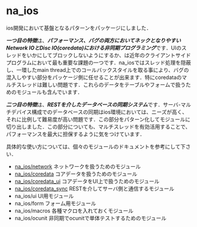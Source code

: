 # na_ios

ios開発において基盤となるパターンをパッケージにしました．

***一つ目の特徴***は、***パフォーマンス、バグの両方においてネックとなりやすいNetwork IOとDisc IO(coredata)における非同期プログラミング***です．UIのスレッドをいかにしてブロックしないようにするか、は近年のクライアントサイドプログラムにおいて最も重要な課題の一つです．na_iosではスレッド処理を隠蔽し、一環したmain thread上でのコールバックスタイルを取る事により、バグの混入しやすい部分をパッケージ側に任せることが出来ます．特にcoredataのマルチスレッドは難しい問題です．これらのデータをテーブルやフォームで扱うためのモジュールも含んでいます．

***二つ目の特徴***は、***RESTを介したデータベースの同期システム***です．サーバ-マルチデバイス構成でのデータベースの同期はios環境においては、ニーズが高く、それに比例して難易度が高い問題です．この部分をパターン化してモジュールに切り出しました．この部分についても、マルチスレッドを有効活用することで、パフォーマンスを最大に担保するように気をつけています．

具体的な使い方については、個々のモジュールのドキュメントを参考にして下さい．

 - [na_ios/network](https://github.com/nashibao/na_ios/tree/master/network)
ネットワークを扱うためのモジュール
 - [na_ios/coredata](https://github.com/nashibao/na_ios/tree/master/coredata)
コアデータを扱うためのモジュール
 - [na_ios/coredata_ui](https://github.com/nashibao/na_ios/tree/master/coredata_ui)
コアデータをUI上で扱うためのモジュール
 - [na_ios/coredata_sync](https://github.com/nashibao/na_ios/tree/master/coredata_sync)
RESTを介してサーバ側と通信するモジュール
 - na_ios/ui
UI用モジュール
 - na_ios/form
フォーム用モジュール
 - na_ios/macros
各種マクロを入れておくモジュール
 - na_ios/ocunit
非同期でocunitで単体テストするためのモジュール
